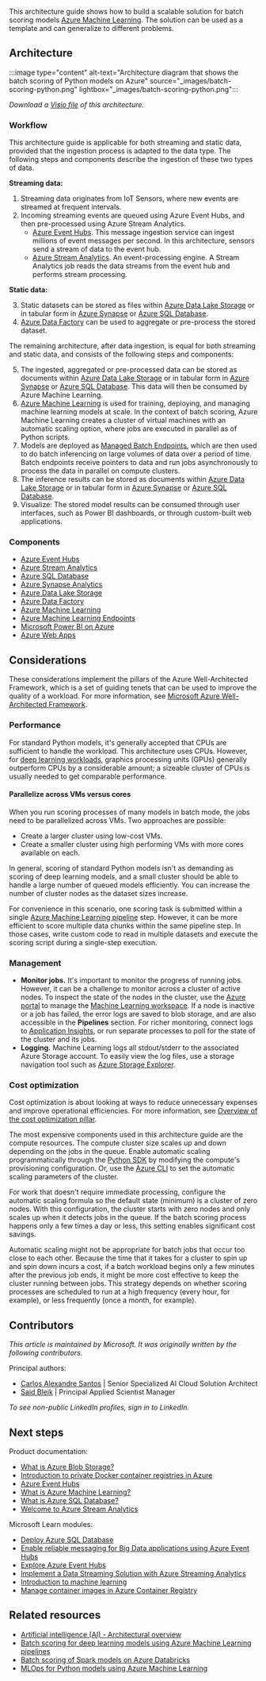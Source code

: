 This architecture guide shows how to build a scalable solution for batch scoring models [Azure Machine Learning][amls]. The solution can be used as a template and can generalize to different problems.

## Architecture

:::image type="content" alt-text="Architecture diagram that shows the batch scoring of Python models on Azure" source="_images/batch-scoring-python.png" lightbox="_images/batch-scoring-python.png":::

*Download a [Visio file](https://arch-center.azureedge.net/batch-scoring-python.vsdx) of this architecture.*

### Workflow

This architecture guide is applicable for both streaming and static data, provided that the ingestion process is adapted to the data type. The following steps and components describe the ingestion of these two types of data.

**Streaming data:**

1. Streaming data originates from IoT Sensors, where new events are streamed at frequent intervals.
2. Incoming streaming events are queued using Azure Event Hubs, and then pre-processed using Azure Stream Analytics.
    - [Azure Event Hubs][event-hubs]. This message ingestion service can ingest millions of event messages per second. In this architecture, sensors send a stream of data to the event hub.
    - [Azure Stream Analytics][stream-analytics]. An event-processing engine. A Stream Analytics job reads the data streams from the event hub and performs stream processing.

**Static data:**

3. Static datasets can be stored as files within [Azure Data Lake Storage][adls] or in tabular form in [Azure Synapse][synapse] or [Azure SQL Database][sql].
4. [Azure Data Factory][adf] can be used to aggregate or pre-process the stored dataset.

The remaining architecture, after data ingestion, is equal for both streaming and static data, and consists of the following steps and components:

5. The ingested, aggregated or pre-processed data can be stored as documents within [Azure Data Lake Storage][adls] or in tabular form in [Azure Synapse][synapse] or [Azure SQL Database][sql]. This data will then be consumed by Azure Machine Learning.
6. [Azure Machine Learning][amls] is used for training, deploying, and managing machine learning models at scale. In the context of batch scoring, Azure Machine Learning creates a cluster of virtual machines with an automatic scaling option, where jobs are executed in parallel as of Python scripts.
7. Models are deployed as [Managed Batch Endpoints][m-endpoints], which are then used to do batch inferencing on large volumes of data over a period of time. Batch endpoints receive pointers to data and run jobs asynchronously to process the data in parallel on compute clusters.
8. The inference results can be stored as documents within [Azure Data Lake Storage][adls] or in tabular form in [Azure Synapse][synapse] or [Azure SQL Database][sql].
9. Visualize: The stored model results can be consumed through user interfaces, such as Power BI dashboards, or through custom-built web applications.

### Components

- [Azure Event Hubs](https://azure.microsoft.com/services/event-hubs)
- [Azure Stream Analytics](https://azure.microsoft.com/services/stream-analytics)
- [Azure SQL Database](https://azure.microsoft.com/products/azure-sql/database)
- [Azure Synapse Analytics](https://azure.microsoft.com/services/synapse-analytics/)
- [Azure Data Lake Storage](https://azure.microsoft.com/services/storage/data-lake-storage/)
- [Azure Data Factory](https://azure.microsoft.com/services/data-factory/)
- [Azure Machine Learning](https://azure.microsoft.com/services/machine-learning)
- [Azure Machine Learning Endpoints](/azure/machine-learning/concept-endpoints)
- [Microsoft Power BI on Azure](https://azure.microsoft.com/services/developer-tools/power-bi/)
- [Azure Web Apps](/azure/well-architected/service-guides/app-service-web-apps)

## Considerations

These considerations implement the pillars of the Azure Well-Architected Framework, which is a set of guiding tenets that can be used to improve the quality of a workload. For more information, see [Microsoft Azure Well-Architected Framework](/azure/architecture/framework).

### Performance

For standard Python models, it's generally accepted that CPUs are sufficient to handle the workload. This architecture uses CPUs. However, for [deep learning workloads][deep], graphics processing units (GPUs) generally outperform CPUs by a considerable amount; a sizeable cluster of CPUs is usually needed to get comparable performance.

#### Parallelize across VMs versus cores

When you run scoring processes of many models in batch mode, the jobs need to be parallelized across VMs. Two approaches are possible:

- Create a larger cluster using low-cost VMs.
- Create a smaller cluster using high performing VMs with more cores available on each.

In general, scoring of standard Python models isn't as demanding as scoring of deep learning models, and a small cluster should be able to handle a large number of queued models efficiently. You can increase the number of cluster nodes as the dataset sizes increase.

For convenience in this scenario, one scoring task is submitted within a single [Azure Machine Learning pipeline][pipeline] step. However, it can be more efficient to score multiple data chunks within the same pipeline step. In those cases, write custom code to read in multiple datasets and execute the scoring script during a single-step execution.

### Management

- **Monitor jobs.** It's important to monitor the progress of running jobs. However, it can be a challenge to monitor across a cluster of active nodes. To inspect the state of the nodes in the cluster, use the [Azure portal][portal] to manage the [Machine Learning workspace][ml-workspace]. If a node is inactive or a job has failed, the error logs are saved to blob storage, and are also accessible in the **Pipelines** section. For richer monitoring, connect logs to [Application Insights][app-insights], or run separate processes to poll for the state of the cluster and its jobs.
- **Logging.** Machine Learning logs all stdout/stderr to the associated Azure Storage account. To easily view the log files, use a storage navigation tool such as [Azure Storage Explorer][explorer].

### Cost optimization

Cost optimization is about looking at ways to reduce unnecessary expenses and improve operational efficiencies. For more information, see [Overview of the cost optimization pillar](/azure/architecture/framework/cost/overview).

The most expensive components used in this architecture guide are the compute resources. The compute cluster size scales up and down depending on the jobs in the queue. Enable automatic scaling programmatically through the [Python SDK][python-sdk] by modifying the compute's provisioning configuration. Or, use the [Azure CLI][cli] to set the automatic scaling parameters of the cluster.

For work that doesn't require immediate processing, configure the automatic scaling formula so the default state (minimum) is a cluster of zero nodes. With this configuration, the cluster starts with zero nodes and only scales up when it detects jobs in the queue. If the batch scoring process happens only a few times a day or less, this setting enables significant cost savings.

Automatic scaling might not be appropriate for batch jobs that occur too close to each other. Because the time that it takes for a cluster to spin up and spin down incurs a cost, if a batch workload begins only a few minutes after the previous job ends, it might be more cost effective to keep the cluster running between jobs. This strategy depends on whether scoring processes are scheduled to run at a high frequency (every hour, for example), or less frequently (once a month, for example).

## Contributors

*This article is maintained by Microsoft. It was originally written by the following contributors.*

Principal authors:

- [Carlos Alexandre Santos](https://www.linkedin.com/in/carlosafsantos) | Senior Specialized AI Cloud Solution Architect
- [Said Bleik](https://www.linkedin.com/in/said-bleik-34b55156) | Principal Applied Scientist Manager

*To see non-public LinkedIn profiles, sign in to LinkedIn.*

## Next steps

Product documentation:

- [What is Azure Blob Storage?](/azure/storage/blobs/storage-blobs-overview)
- [Introduction to private Docker container registries in Azure](/azure/container-registry/container-registry-intro)
- [Azure Event Hubs](/azure/event-hubs/event-hubs-about)
- [What is Azure Machine Learning?](/azure/machine-learning/overview-what-is-azure-machine-learning)
- [What is Azure SQL Database?](/azure/azure-sql/database/sql-database-paas-overview)
- [Welcome to Azure Stream Analytics](/azure/stream-analytics/stream-analytics-introduction)

Microsoft Learn modules:

- [Deploy Azure SQL Database](/training/modules/deploy-azure-sql-database)
- [Enable reliable messaging for Big Data applications using Azure Event Hubs](/training/modules/enable-reliable-messaging-for-big-data-apps-using-event-hubs)
- [Explore Azure Event Hubs](/training/modules/azure-event-hubs)
- [Implement a Data Streaming Solution with Azure Streaming Analytics](/training/paths/implement-data-streaming-with-asa)
- [Introduction to machine learning](/training/modules/introduction-to-machine-learning)
- [Manage container images in Azure Container Registry](/training/modules/publish-container-image-to-azure-container-registry)

## Related resources

- [Artificial intelligence (AI) - Architectural overview](../../data-guide/big-data/ai-overview.md)
- [Batch scoring for deep learning models using Azure Machine Learning pipelines](../../ai-ml/architecture/batch-scoring-deep-learning.yml)
- [Batch scoring of Spark models on Azure Databricks](batch-scoring-databricks.yml)
- [MLOps for Python models using Azure Machine Learning](../../ai-ml/guide/mlops-python.yml)

[acr]: /azure/container-registry/container-registry-intro
[amls]: /azure/machine-learning/overview-what-is-azure-machine-learning
[batch-scoring]: /azure/machine-learning/service/how-to-run-batch-predictions
[cli]: /cli/azure
[create-resources]: https://github.com/microsoft/az-ml-batch-score/blob/master/01_DataPrep.ipynb
[deep]: ../../ai-ml/architecture/batch-scoring-deep-learning.yml
[event-hubs]: /azure/event-hubs/event-hubs-geo-dr
[explorer]: https://azure.microsoft.com/features/storage-explorer
[github]: https://github.com/Microsoft/AMLBatchScoringPipeline
[one-class-svm]: http://scikit-learn.org/stable/modules/generated/sklearn.svm.OneClassSVM.html
[portal]: https://portal.azure.com
[python-sdk]: /python/api/overview/azure/ml/intro
[ml-workspace]: /azure/machine-learning/studio/create-workspace
[pipeline]: /azure/machine-learning/service/concept-ml-pipelines
[pyscript]: https://github.com/Microsoft/AMLBatchScoringPipeline/blob/master/scripts/predict.py
[storage]: /azure/storage/blobs/storage-blobs-overview
[stream-analytics]: /azure/stream-analytics
[sql-database]: /azure/sql-database
[app-insights]: /azure/application-insights/app-insights-overview
[synapse]: https://azure.microsoft.com/services/synapse-analytics/
[adls]: https://azure.microsoft.com/services/storage/data-lake-storage/
[adf]: https://azure.microsoft.com/services/data-factory/
[m-endpoints]: /azure/machine-learning/concept-endpoints
[sql]: https://azure.microsoft.com/products/azure-sql/database
